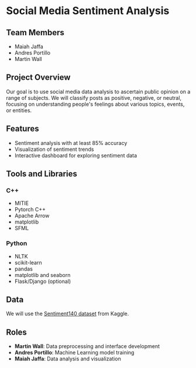 # Social Media Sentiment Analysis

## Team Members
- Maiah Jaffa
- Andres Portillo
- Martin Wall

## Project Overview
Our goal is to use social media data analysis to ascertain public opinion on a range of subjects. We will classify posts as positive, negative, or neutral, focusing on understanding people's feelings about various topics, events, or entities.

## Features
- Sentiment analysis with at least 85% accuracy
- Visualization of sentiment trends
- Interactive dashboard for exploring sentiment data

## Tools and Libraries
### C++
- MITIE
- Pytorch C++
- Apache Arrow
- matplotlib
- SFML

### Python
- NLTK
- scikit-learn
- pandas
- matplotlib and seaborn
- Flask/Django (optional)

## Data
We will use the [Sentiment140 dataset](https://www.kaggle.com/datasets/krishbaisoya/tweets-sentiment-analysis) from Kaggle.

## Roles
- **Martin Wall**: Data preprocessing and interface development
- **Andres Portillo**: Machine Learning model training
- **Maiah Jaffa**: Data analysis and visualization
